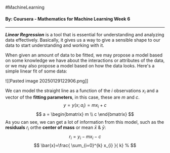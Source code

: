 #MachineLearning 
#### By: Coursera - Mathematics for Machine Learning Week 6
---
***Linear Regression*** is a tool that is essential for understanding and analyzing data effectively. Basically, it gives us a way to give a sensible shape to our data to start understanding and working with it.

When given an amount of data to be fitted, we may propose a model based on some knowledge we have about the interactions or attributes of the data, or we may also propose a model based on how the data looks. Here's a simple linear fit of some data:

![[Pasted image 20250129122906.png]]

We can model the straight line as a function of the $i$ observations $x_i$ and a vector of the **fitting parameters**, in this case, these are $m$ and $c$.
$$
y = y(x;a_{i})=mx_{i}+c
$$
$$
a = \begin{bmatrix} m \\ c \end{bmatrix}
$$
As you can see, we can get a lot of information from this model, such as the **residuals** $r_i$ orthe **center of mass** or mean $\bar{x}$ & $\bar{y}$:
$$
r_{i} = y_{i} - mx_{i}-c
$$
$$
\bar{x}=\frac{ \sum_{i=0}^{k} x_{i}  }{ k} %
$$